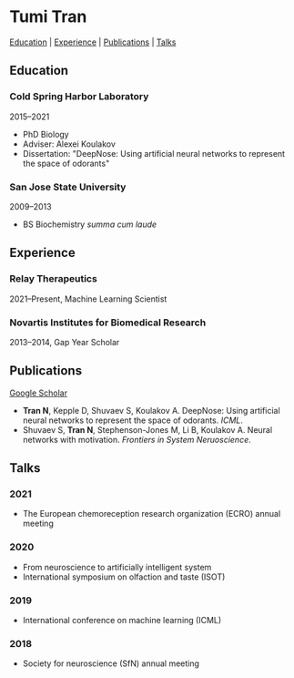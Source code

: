 # Tumi Tran

[Education](#education) | [Experience](#experience) | [Publications](#publications) | [Talks](#talks)

## Education

### Cold Spring Harbor Laboratory
2015&ndash;2021

* PhD Biology
* Adviser: Alexei Koulakov
* Dissertation: "DeepNose: Using artificial neural networks to represent the space of odorants"

### San Jose State University 
2009&ndash;2013

* BS Biochemistry _summa cum laude_

## Experience

### Relay Therapeutics
2021&ndash;Present, Machine Learning Scientist

### Novartis Institutes for Biomedical Research
2013&ndash;2014, Gap Year Scholar

## Publications

[Google Scholar](https://scholar.google.com/citations?user=dciBLRUAAAAJ&hl=en)

* __Tran N__, Kepple D, Shuvaev S, Koulakov A. DeepNose: Using artificial neural networks to represent the space of odorants. _ICML_.
* Shuvaev S, __Tran N__, Stephenson-Jones M, Li B, Koulakov A. Neural networks with motivation. _Frontiers in System Neruoscience_.

## Talks

### 2021
* The European chemoreception research organization (ECRO) annual meeting

### 2020

* From neuroscience to artificially intelligent system
* International symposium on olfaction and taste (ISOT)

### 2019
* International conference on machine learning (ICML)

### 2018
* Society for neuroscience (SfN) annual meeting

